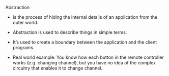 Abstraction
* is the process of hiding the internal details of an application from the outer world.

* Abstraction is used to describe things in simple terms.

* It’s used to create a boundary between the application and the client programs.

* Real world example: You know how each button in the remote controller works (e.g. changing channel), but you have no idea of the complex circuitry that enables it to change channel.
